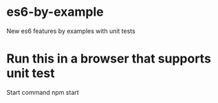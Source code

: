 # es6-by-example

New es6 features by examples with unit tests

# Run this in a browser that supports unit test

Start command npm start
